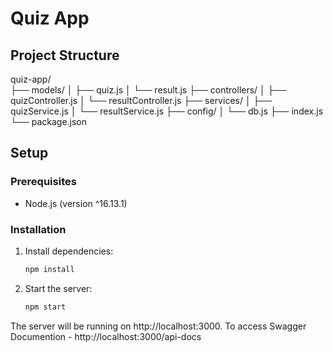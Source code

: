 # Quiz App

## Project Structure
quiz-app/<br>
├── models/
│ ├── quiz.js
│ └── result.js
├── controllers/
│ ├── quizController.js
│ └── resultController.js
├── services/
│ ├── quizService.js
│ └── resultService.js
├── config/
│ └── db.js
├── index.js
└── package.json

## Setup
### Prerequisites

- Node.js (version ^16.13.1)

### Installation
1. Install dependencies:
    ```bash
    npm install

2. Start the server:
    ```bash
    npm start

The server will be running on http://localhost:3000.
To access Swagger Documention - http://localhost:3000/api-docs
